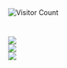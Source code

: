<!--
# Tanjim Hasan Masum

## Who am I ?
<div style="text-align: justify;">
I am MD. Abdullah Al Shakil. I am an intern at BASIS - BITM under the PHP with Laravel program. Through this program, I have very good knowledge of front-end development with the Bootstrap framework and back-end development with raw PHP along with the Laravel framework. Also, I have completed short training at WSDA - Workplace Skill Development Academy (New Zealand). Again, I am going with my two theses at this time on medical imaging. The first one is on medical imaging, and it is almost done. The second one is the Anti-Money Laundering System using machine learning and deep learning.</div><br/>

I am continuing with my graduation in Computer Science and Engineering (CSE) at Bangladesh University of Business and Technology. I have completed my diploma in Web Design and Development from LEDP (Learning and Earning Development Project).

I am a good problem solver and I solve problems on a regular basis and commit them on Github. Also, I have leadership qualities. During my thesis paper completions, I lead my team and properly manage and instruct my team along with my university projects. Again, I can easily adapt to new things and take a very short time to learn new things.

I think I can do something special for my team and organization. I am an open-source Contributor and a web development addict.
</div>

## 🌐 Social Links

 [![LinkedIn](https://img.shields.io/badge/LinkedIn-%230077B5.svg?logo=linkedin&logoColor=white)](https://www.linkedin.com/in/md-abdullah-al-shakil-98882718a/)
 [![Facebook](https://img.shields.io/badge/Facebook-%231877F2.svg?logo=facebook&logoColor=white)](https://www.facebook.com/shakilmdabdullahal)
 [![Pinterest](https://img.shields.io/badge/Pinterest-%23E60023.svg?logo=pinterest&logoColor=white)](https://www.pinterest.com/shakil_mdabdullah_al/)
 [![Facebook Page](https://img.shields.io/badge/Facebook%20Page-%231877F2.svg?logo=facebook&logoColor=white)](https://www.facebook.com/maashakil/)
 -->


<!--
**Shakil-md-abdullah-al/Shakil-md-abdullah-al** is a ✨ _special_ ✨ repository because its `README.md` (this file) appears on your GitHub profile.

Here are some ideas to get you started:

- 🔭 I’m currently working on ...
- 🌱 I’m currently learning ...
- 👯 I’m looking to collaborate on ...
- 🤔 I’m looking for help with ...
- 💬 Ask me about ...
- 📫 How to reach me: ...
- 😄 Pronouns: ...
- ⚡ Fun fact: ...
-->
 ##
![Visitor Count](https://profile-counter.glitch.me/masumtanjim7/count.svg)

#
![](https://github-readme-stats.vercel.app/api/top-langs/?username=masumtanjim7&theme=gotham&hide_border=false&include_all_commits=false&count_private=false&layout=compact)<br/>
![](https://github-readme-stats.vercel.app/api?username=masumtanjim7&theme=gotham&hide_border=false&include_all_commits=false&count_private=false)<br/>
![](https://github-readme-streak-stats.herokuapp.com/?user=Smasumtanjim7&theme=gotham&hide_border=false)<br/>



<!--
## 🏆 GitHub Trophies
![](https://github-profile-trophy.vercel.app/?username=masumtanjim7&theme=dracula&no-frame=true&no-bg=false&margin-w=4)
-->
